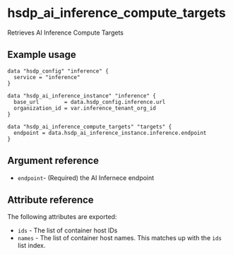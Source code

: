 # hsdp_ai_inference_compute_targets
Retrieves AI Inference Compute Targets

## Example usage
```hcl
data "hsdp_config" "inference" {
  service = "inference"
}

data "hsdp_ai_inference_instance" "inference" {
  base_url        = data.hsdp_config.inference.url
  organization_id = var.inference_tenant_org_id
}

data "hsdp_ai_inference_compute_targets" "targets" {
  endpoint = data.hsdp_ai_inference_instance.inference.endpoint
}
```

## Argument reference
* `endpoint`- (Required) the AI Infernece endpoint

## Attribute reference

The following attributes are exported:

* `ids` -  The list of container host IDs
* `names` - The list of container host names. This matches up with the `ids` list index.
